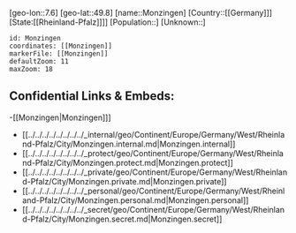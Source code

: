 ﻿---
location: [49.8,7.6]
mapzoom: [7,12] 
mapmarker: city 
type: City
tags:
- geo/City


SpocWebEntityId: 32595
isDeleted: false
confidential: public

---
[geo-lon::7.6]
[geo-lat::49.8]
[name::Monzingen]
[Country::[[Germany]]]
[State:[[Rheinland-Pfalz]]]]
[Population::]
[Unknown::]


```leaflet
id: Monzingen
coordinates: [[Monzingen]]
markerFile: [[Monzingen]]
defaultZoom: 11 
maxZoom: 18
```


## Confidential Links & Embeds: 
-[[Monzingen|Monzingen]]] 
- [[../../../../../../../../_internal/geo/Continent/Europe/Germany/West/Rheinland-Pfalz/City/Monzingen.internal.md|Monzingen.internal]] 
- [[../../../../../../../../_protect/geo/Continent/Europe/Germany/West/Rheinland-Pfalz/City/Monzingen.protect.md|Monzingen.protect]] 
- [[../../../../../../../../_private/geo/Continent/Europe/Germany/West/Rheinland-Pfalz/City/Monzingen.private.md|Monzingen.private]] 
- [[../../../../../../../../_personal/geo/Continent/Europe/Germany/West/Rheinland-Pfalz/City/Monzingen.personal.md|Monzingen.personal]] 
- [[../../../../../../../../_secret/geo/Continent/Europe/Germany/West/Rheinland-Pfalz/City/Monzingen.secret.md|Monzingen.secret]] 
